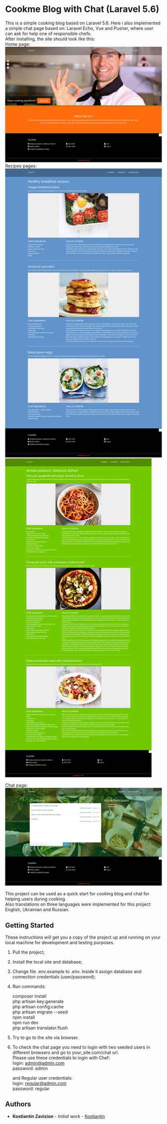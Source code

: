 # Cookme Blog with Chat (Laravel 5.6)

This is a simple cooking blog based on Laravel 5.6. Here i also implemented a simple chat page based on: Laravel Echo, Vue and Pusher, where user can ask for help one of responsible chefs.  
After installing, the site should look like this:  
  Home page:  
  ![home page](https://github.com/Kostiantin/cookme/blob/master/public/img/screenshots/home_page_en.png)  
  Recipes pages:  
    ![recipes page 1](https://github.com/Kostiantin/cookme/blob/master/public/img/screenshots/recipes_1.png)  
    ![recipes page 2](https://github.com/Kostiantin/cookme/blob/master/public/img/screenshots/recipes_2.png)  
      
  Chat page:  
  ![chat](https://github.com/Kostiantin/cookme/blob/master/public/img/screenshots/cookme_chat.png)    

This project can be used as a quick start for cooking blog and chat for helping users during cooking.  
Also translations on three languages were implemented for this project: English, Ukrainian and Russian.  

## Getting Started

These instructions will get you a copy of the project up and running on your local machine for development and testing purposes.

1) Pull the project;

2) Install the local site and database;

3) Change file .env.example to .env. Inside it assign database and connection credentials (user/password);

4) Run commands:  
     
     composer install  
     php artisan key:generate  
     php artisan config:cache  
     php artisan migrate --seed  
     npm install  
     npm run dev  
     php artisan translator:flush  
     
5) Try to go to the site via browser.

6) To check the chat page you need to login with two seeded users in different browsers and go to your_site.com/chat url.  
   Please use these credentials to login with Chef:  
     login: admin@admin.com  
     password: admin  
     
   and Regular user credentials:  
     login: regular@admin.com  
     password: regular  
     
## Authors

* **Kostiantin Zavizion** - *Initial work* - [Kostiantin](https://github.com/Kostiantin)
